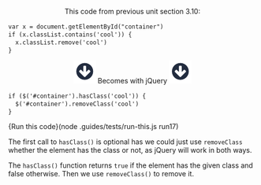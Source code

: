 <p style="text-align:center;">This code from previous unit section 3.10: </p>

```
var x = document.getElementById("container")
if (x.classList.contains('cool')) {
  x.classList.remove('cool')
}
```

<p style="text-align:center;"> <img src=".guides/img/arrow_down.png" class="arrow_down" /> Becomes with jQuery <img src=".guides/img/arrow_down.png" class="arrow_down" /> </p>


```
if ($('#container').hasClass('cool')) {
  $('#container').removeClass('cool')
}
```
{Run this code}(node .guides/tests/run-this.js run17)

The first call to `hasClass()` is optional has we could just use `removeClass` whether the element has the class or not, as jQuery will work in both ways.

The `hasClass()` function returns `true` if the element has the given class and false otherwise. Then we use `removeClass()` to remove it. 

